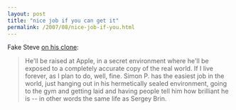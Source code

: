 ```yaml
---
layout: post
title: "nice job if you can get it"
permalink: /2007/08/nice-job-if-you.html
---
```


Fake Steve [on his clone](http://fakesteve.blogspot.com/2007/08/our-latest-attempt-at-lab-produced-jobs.html):

> He'll be raised at Apple, in a secret environment where he'll be exposed to a completely accurate copy of the real world. If I live forever, as I plan to do, well, fine. Simon P. has the easiest job in the world, just hanging out in his hermetically sealed environment, going to the gym and getting laid and having people tell him how brilliant he is -- in other words the same life as Sergey Brin.